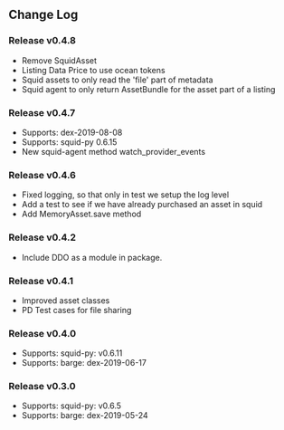 ## Change Log

### Release v0.4.8

*  Remove SquidAsset
*  Listing Data Price to use ocean tokens
*  Squid assets to only read the 'file' part of metadata
*  Squid agent to only return AssetBundle for the asset part of a listing

### Release v0.4.7

*  Supports: dex-2019-08-08
*  Supports: squid-py 0.6.15
*  New squid-agent method watch_provider_events

 ### Release v0.4.6
*  Fixed logging, so that only in test we setup the log level
*  Add a test to see if we have already purchased an asset in squid
*  Add MemoryAsset.save method

### Release v0.4.2

*  Include DDO as a module in package.

### Release v0.4.1

*  Improved asset classes
*  PD Test cases for file sharing

### Release v0.4.0

*  Supports: squid-py: v0.6.11
*  Supports: barge: dex-2019-06-17

### Release v0.3.0

*  Supports: squid-py: v0.6.5
*  Supports: barge: dex-2019-05-24
